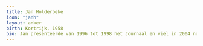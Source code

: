 ```yaml
---
title: Jan Holderbeke
icon: "janh"
layout: anker
birth: Kortrijk, 1958
bio: Jan presenteerde van 1996 tot 1998 het Journaal en viel in 2004 nog even in voor Bavo Claes. Hij is journalist bij Ter Zake.
---
```

